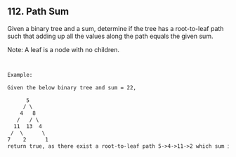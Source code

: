 ## 112. Path Sum

Given a binary tree and a sum, determine if the tree has a root-to-leaf 
path such that adding up all the values along the path equals the given sum.


Note: A leaf is a node with no children.

```html


Example:

Given the below binary tree and sum = 22,

      5
     / \
    4   8
   /   / \
  11  13  4
 /  \      \
7    2      1
return true, as there exist a root-to-leaf path 5->4->11->2 which sum is 22.


```
